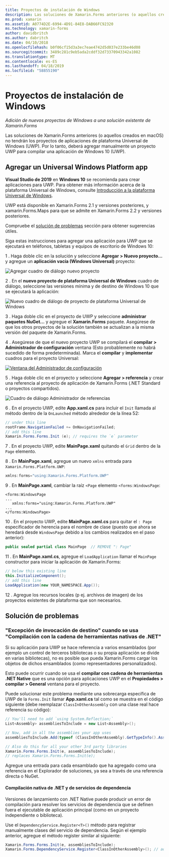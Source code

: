 ```yaml
---
title: Proyectos de instalación de Windows
description: Las soluciones de Xamarin.Forms anteriores (o aquellos creados en macOS) no tendrán los proyectos de plataforma Universal de Windows y, por lo que este artículo explica cómo agregar un nuevo proyecto UWP a una solución existente de Xamarin.Forms.
ms.prod: xamarin
ms.assetid: A0774D2E-6994-4D91-84E8-DAB66FC92320
ms.technology: xamarin-forms
author: davidbritch
ms.author: dabritch
ms.date: 04/10/2018
ms.openlocfilehash: b0f06cf15d3a3ec7eae4742d5d037e233be46d08
ms.sourcegitcommit: 3489c281c9eb5ada2cddf32d73370943342a1082
ms.translationtype: MT
ms.contentlocale: es-ES
ms.lasthandoff: 04/18/2019
ms.locfileid: "58855190"
---
```

# <a name="setup-windows-projects"></a>Proyectos de instalación de Windows

_Adición de nuevos proyectos de Windows a una solución existente de Xamarin.Forms_

Las soluciones de Xamarin.Forms anteriores (o aquellos creados en macOS) no tendrán los proyectos de aplicaciones de plataforma Universal de Windows (UWP). Por lo tanto, deberá agregar manualmente un proyecto UWP para compilar una aplicación de Windows 10 (UWP).

## <a name="add-a-universal-windows-platform-app"></a>Agregar un Universal Windows Platform app

**Visual Studio de 2019** en **Windows 10** se recomienda para crear aplicaciones para UWP. Para obtener más información acerca de la plataforma Universal de Windows, consulte [Introducción a la plataforma Universal de Windows](/windows/uwp/get-started/universal-application-platform-guide/).

UWP está disponible en Xamarin.Forms 2.1 y versiones posteriores, y xamarin.Forms.Maps para que se admite en Xamarin.Forms 2.2 y versiones posteriores.

Compruebe el <a href="#troubleshooting">solución de problemas</a> sección para obtener sugerencias útiles.

Siga estas instrucciones para agregar una aplicación para UWP que se ejecutará en teléfonos, tabletas y equipos de escritorio de Windows 10:

 1 . Haga doble clic en la solución y seleccione **Agregar > Nuevo proyecto...**  y agregue un **aplicación vacía (Windows Universal)** proyecto:

  ![](universal-images/add-wu.png "Agregar cuadro de diálogo nuevo proyecto")

 2 . En el **nuevo proyecto de plataforma Universal de Windows** cuadro de diálogo, seleccione las versiones mínima y de destino de Windows 10 que se ejecutará la aplicación:

  ![](universal-images/target-version.png "Nuevo cuadro de diálogo de proyecto de plataforma Universal de Windows")

 3 . Haga doble clic en el proyecto de UWP y seleccione **administrar paquetes NuGet...**  y agregue el **Xamarin.Forms** paquete. Asegúrese de que los otros proyectos de la solución también se actualizan a la misma versión del paquete de Xamarin.Forms.

 4 . Asegúrese de que el nuevo proyecto UWP se compilará el **compilar > Administrador de configuración** ventana (Esto probablemente no habrá sucedido de forma predeterminada). Marca el **compilar** y **implementar** cuadros para el proyecto Universal:

  [![](universal-images/configuration-sml.png "Ventana del Administrador de configuración")](universal-images/configuration.png#lightbox "ventana del Administrador de configuración")

 5 . Haga doble clic en el proyecto y seleccione **Agregar > referencia** y crear una referencia al proyecto de aplicación de Xamarin.Forms (.NET Standard o proyectos compartidos).

  ![](universal-images/addref-sml.png "Cuadro de diálogo Administrador de referencias")

 6 . En el proyecto UWP, edite **App.xaml.cs** para incluir el `Init` llamada al método dentro de la `OnLaunched` método alrededor de la línea 52:

```csharp
// under this line
rootFrame.NavigationFailed += OnNavigationFailed;
// add this line
Xamarin.Forms.Forms.Init (e); // requires the `e` parameter
```

 7 . En el proyecto UWP, edite **MainPage.xaml** quitando el `Grid` dentro de la `Page` elemento.

 8 . En **MainPage.xaml**, agregue un nuevo `xmlns` entrada para `Xamarin.Forms.Platform.UWP`:

```csharp
xmlns:forms="using:Xamarin.Forms.Platform.UWP"
```

 9 . En **MainPage.xaml**, cambiar la raíz `<Page` elemento `<forms:WindowsPage`:

```xaml
<forms:WindowsPage
...
   xmlns:forms="using:Xamarin.Forms.Platform.UWP"
...
</forms:WindowsPage>
```

 10 . En el proyecto UWP, edite **MainPage.xaml.cs** para quitar el `: Page` especificador de herencia para el nombre de clase (puesto que ahora se heredará desde `WindowsPage` debido a los cambios realizados en el paso anterior):

```csharp
public sealed partial class MainPage  // REMOVE ": Page"
```

 11 . En **MainPage.xaml.cs**, agregue el `LoadApplication` llamar el `MainPage` constructor para iniciar la aplicación de Xamarin.Forms:

```csharp
// below this existing line
this.InitializeComponent();
// add this line
LoadApplication(new YOUR_NAMESPACE.App());
```

<!--
11 . Double-click **Package.appxmanifest** to set these capabilities
  that are often required:

  Capabilities set:

  * Internet (Client)
  * Location
-->

12 . Agregue los recursos locales (p ej. archivos de imagen) de los proyectos existentes de plataforma que son necesarios.

## <a name="troubleshooting"></a>Solución de problemas

<a name="target-invocation-exception" />

### <a name="target-invocation-exception-when-using-compile-with-net-native-tool-chain"></a>"Excepción de invocación de destino" cuando se usa "Compilación con la cadena de herramientas nativas de .NET"

Si su aplicación para UWP se hace referencia a varios ensamblados (por ejemplo un control de terceros bibliotecas o su propia aplicación se divide en varias bibliotecas), no es posible que pueda Xamarin.Forms cargar los objetos de dichos ensamblados (como representadores personalizados).

Esto puede ocurrir cuando se usa el **compilar con cadena de herramientas .NET Native** que es una opción para aplicaciones UWP en el **Propiedades > compilar > General** ventana para el proyecto.

Puede solucionar este problema mediante una sobrecarga específica de UWP de la `Forms.Init` llamar **App.xaml.cs** tal como se muestra en el código siguiente (debe reemplazar `ClassInOtherAssembly` con una clase real hace referencia su código):

```csharp
// You'll need to add `using System.Reflection;`
List<Assembly> assembliesToInclude = new List<Assembly>();

// Now, add in all the assemblies your app uses
assembliesToInclude.Add(typeof (ClassInOtherAssembly).GetTypeInfo().Assembly);

// Also do this for all your other 3rd party libraries
Xamarin.Forms.Forms.Init(e, assembliesToInclude);
// replaces Xamarin.Forms.Forms.Init(e);
```

Agregue una entrada para cada ensamblado que ha agregado como una referencia en el Explorador de soluciones, ya sea a través de una referencia directa o NuGet.

#### <a name="dependency-services-and-net-native-compilation"></a>Compilación nativa de .NET y de servicios de dependencia

Versiones de lanzamiento con .NET Native puede producir un error de compilación para resolver los servicios de dependencia que se definen fuera el ejecutable de aplicación principal (como en un proyecto independiente o biblioteca).

Use el `DependencyService.Register<T>()` método para registrar manualmente clases del servicio de dependencia. Según el ejemplo anterior, agregue el método register similar al siguiente:

```csharp
Xamarin.Forms.Forms.Init(e, assembliesToInclude);
Xamarin.Forms.DependencyService.Register<ClassInOtherAssembly>(); // add this
```

